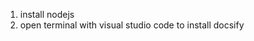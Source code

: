 


1. install nodejs
2. open terminal with visual studio code to install docsify 
<!--stackedit_data:
eyJoaXN0b3J5IjpbLTE4MjM2NDA1NTldfQ==
-->